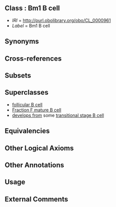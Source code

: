 
## Class : Bm1 B cell

 * *IRI* = http://purl.obolibrary.org/obo/CL_0000961
 * *Label* = Bm1 B cell

## Synonyms


## Cross-references


## Subsets


## Superclasses

 * [follicular B cell](../../CL/43/CL_0000843.md)
 * [Fraction F mature B cell](../../CL/56/CL_0002056.md)
 * [develops from](../../RO/02/RO_0002202.md) some [transitional stage B cell](../../CL/18/CL_0000818.md)

## Equivalencies


## Other Logical Axioms


## Other Annotations


## Usage


## External Comments


